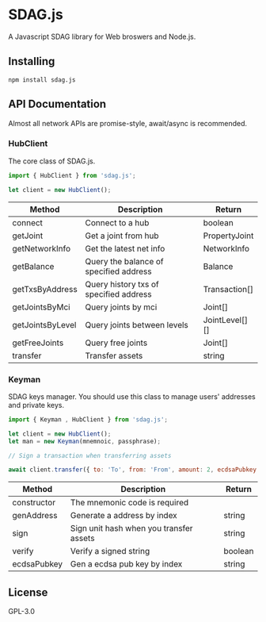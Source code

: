 # SDAG.js

A Javascript SDAG library for Web broswers and Node.js.

## Installing

```
npm install sdag.js
```

## API Documentation

Almost all network APIs are promise-style, await/async is recommended.

### HubClient

The core class of SDAG.js.

```javascript
import { HubClient } from 'sdag.js';

let client = new HubClient();
```

| Method | Description | Return | 
|---|---|---|
|  connect | Connect to a hub | boolean |  
| getJoint  | Get a joint from hub  | PropertyJoint  |   
|  getNetworkInfo | Get the latest net info  | NetworkInfo  | 
| getBalance | Query the balance of specified address | Balance |
| getTxsByAddress | Query history txs of specified address | Transaction[] |
| getJointsByMci | Query joints by mci | Joint[] |
| getJointsByLevel | Query joints between levels | JointLevel[][] |
| getFreeJoints | Query free joints | Joint[] |
| transfer | Transfer assets | string |

### Keyman

SDAG keys manager. You should use this class to manage users' addresses and private keys.

```javascript
import { Keyman , HubClient } from 'sdag.js';

let client = new HubClient();
let man = new Keyman(mnemnoic, passphrase);

// Sign a transaction when transferring assets

await client.transfer({ to: 'To', from: 'From', amount: 2, ecdsaPubkey: man.mainEcdsaPubKey }, (hash) => man.sign(hash));

```

| Method | Description | Return |
|---|---|---|
|  constructor | The mnemonic code is required  | |
| genAddress  | Generate a address by index  | string |
|  sign | Sign unit hash when you transfer assets  | string | 
| verify | Verify a signed string | boolean |
| ecdsaPubkey | Gen a ecdsa pub key by index | string |

## License

GPL-3.0